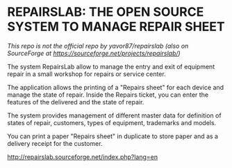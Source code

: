 # REPAIRSLAB: THE OPEN SOURCE SYSTEM TO MANAGE REPAIR SHEET

*This repo is not the official repo by yavor87/repairslab (also on SourceForge at https://sourceforge.net/projects/repairslab/)*

The system RepairsLab allow to manage the entry and exit of equipment repair in a small workshop for repairs or service center.

The application allows the printing of a "Repairs sheet" for each device and manage the state of repair. Inside the Repairs ticket, you can enter the features of the delivered and the state of repair.

The system provides management of different master data for definition of states of repair, customers, types of equipment, trademarks and models.

You can print a paper "Repairs sheet" in duplicate to store paper and as a delivery receipt for the customer.
 
http://repairslab.sourceforge.net/index.php?lang=en
